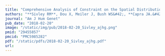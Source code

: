 ```yaml
---
title: "Comprehensive Analysis of Constraint on the Spatial Distribution of Missense Variants in Human Protein Structures"
authors: "**Sivley RM**, Dou X, Meiler J, Bush WS&#42;, **Capra JA.&#42;**"
journal: "Am J Hum Genet"
pub_date: "2018-02-20"
image: "/static/img/pub/2018-02-20_Sivley_ajhg.png"
pmid: "29455857"
pmcid: "PMC5985282"
pdf: "/static/pdfs/2018-02-20_Sivley_ajhg.pdf"
url: 
---
```

